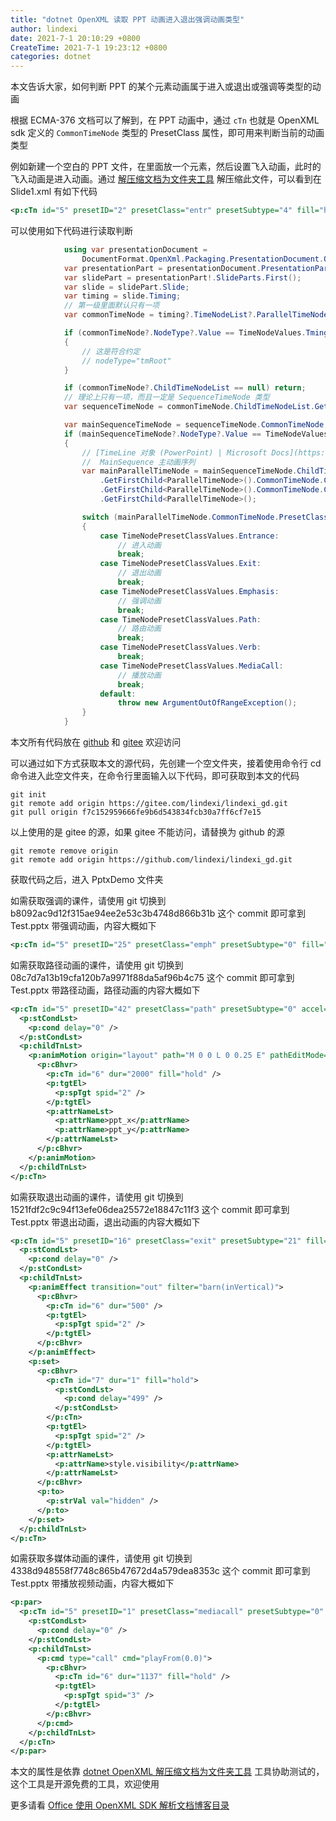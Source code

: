 ```yaml
---
title: "dotnet OpenXML 读取 PPT 动画进入退出强调动画类型"
author: lindexi
date: 2021-7-1 20:10:29 +0800
CreateTime: 2021-7-1 19:23:12 +0800
categories: dotnet
---
```


本文告诉大家，如何判断 PPT 的某个元素动画属于进入或退出或强调等类型的动画

<!--more-->


<!-- 发布 -->

根据 ECMA-376 文档可以了解到，在 PPT 动画中，通过 `cTn` 也就是 OpenXML sdk 定义的 `CommonTimeNode` 类型的 PresetClass 属性，即可用来判断当前的动画类型

例如新建一个空白的 PPT 文件，在里面放一个元素，然后设置飞入动画，此时的飞入动画是进入动画。通过 [解压缩文档为文件夹工具](https://blog.lindexi.com/post/dotnet-OpenXML-%E8%A7%A3%E5%8E%8B%E7%BC%A9%E6%96%87%E6%A1%A3%E4%B8%BA%E6%96%87%E4%BB%B6%E5%A4%B9%E5%B7%A5%E5%85%B7.html ) 解压缩此文件，可以看到在 Slide1.xml 有如下代码

```xml
<p:cTn id="5" presetID="2" presetClass="entr" presetSubtype="4" fill="hold" grpId="0" nodeType="clickEffect">
```

可以使用如下代码进行读取判断

```csharp
            using var presentationDocument =
                DocumentFormat.OpenXml.Packaging.PresentationDocument.Open("Test.pptx", false);
            var presentationPart = presentationDocument.PresentationPart;
            var slidePart = presentationPart!.SlideParts.First();
            var slide = slidePart.Slide;
            var timing = slide.Timing;
            // 第一级里面默认只有一项
            var commonTimeNode = timing?.TimeNodeList?.ParallelTimeNode?.CommonTimeNode;

            if (commonTimeNode?.NodeType?.Value == TimeNodeValues.TmingRoot)
            {
                // 这是符合约定
                // nodeType="tmRoot"
            }

            if (commonTimeNode?.ChildTimeNodeList == null) return;
            // 理论上只有一项，而且一定是 SequenceTimeNode 类型
            var sequenceTimeNode = commonTimeNode.ChildTimeNodeList.GetFirstChild<SequenceTimeNode>();

            var mainSequenceTimeNode = sequenceTimeNode.CommonTimeNode;
            if (mainSequenceTimeNode?.NodeType?.Value == TimeNodeValues.MainSequence)
            {
                // [TimeLine 对象 (PowerPoint) | Microsoft Docs](https://docs.microsoft.com/zh-cn/office/vba/api/PowerPoint.TimeLine )
                //  MainSequence 主动画序列
                var mainParallelTimeNode = mainSequenceTimeNode.ChildTimeNodeList
                    .GetFirstChild<ParallelTimeNode>().CommonTimeNode.ChildTimeNodeList
                    .GetFirstChild<ParallelTimeNode>().CommonTimeNode.ChildTimeNodeList
                    .GetFirstChild<ParallelTimeNode>();

                switch (mainParallelTimeNode.CommonTimeNode.PresetClass.Value)
                {
                    case TimeNodePresetClassValues.Entrance:
                        // 进入动画
                        break;
                    case TimeNodePresetClassValues.Exit:
                        // 退出动画
                        break;
                    case TimeNodePresetClassValues.Emphasis:
                        // 强调动画
                        break;
                    case TimeNodePresetClassValues.Path:
                        // 路由动画
                        break;
                    case TimeNodePresetClassValues.Verb:
                        break;
                    case TimeNodePresetClassValues.MediaCall:
                        // 播放动画
                        break;
                    default:
                        throw new ArgumentOutOfRangeException();
                }
            }
```

本文所有代码放在 [github](https://github.com/lindexi/lindexi_gd/tree/f7c152959666fe9b6d543834fcb30a7ff6cf7e15/PptxDemo) 和 [gitee](https://gitee.com/lindexi/lindexi_gd/tree/f7c152959666fe9b6d543834fcb30a7ff6cf7e15/PptxDemo) 欢迎访问

可以通过如下方式获取本文的源代码，先创建一个空文件夹，接着使用命令行 cd 命令进入此空文件夹，在命令行里面输入以下代码，即可获取到本文的代码

```
git init
git remote add origin https://gitee.com/lindexi/lindexi_gd.git
git pull origin f7c152959666fe9b6d543834fcb30a7ff6cf7e15
```

以上使用的是 gitee 的源，如果 gitee 不能访问，请替换为 github 的源

```
git remote remove origin
git remote add origin https://github.com/lindexi/lindexi_gd.git
```

获取代码之后，进入 PptxDemo 文件夹

如需获取强调的课件，请使用 git 切换到 b8092ac9d12f315ae94ee2e53c3b4748d866b31b 这个 commit 即可拿到 Test.pptx 带强调动画，内容大概如下

```xml
<p:cTn id="5" presetID="25" presetClass="emph" presetSubtype="0" fill="hold" grpId="0" nodeType="clickEffect">
```

如需获取路径动画的课件，请使用 git 切换到 08c7d7a13b19cfa120b7a9971f88da5af96b4c75 这个 commit 即可拿到 Test.pptx 带路径动画，路径动画的内容大概如下

```xml
<p:cTn id="5" presetID="42" presetClass="path" presetSubtype="0" accel="50000" decel="50000" fill="hold" grpId="0" nodeType="clickEffect">
  <p:stCondLst>
    <p:cond delay="0" />
  </p:stCondLst>
  <p:childTnLst>
    <p:animMotion origin="layout" path="M 0 0 L 0 0.25 E" pathEditMode="relative" ptsTypes="">
      <p:cBhvr>
        <p:cTn id="6" dur="2000" fill="hold" />
        <p:tgtEl>
          <p:spTgt spid="2" />
        </p:tgtEl>
        <p:attrNameLst>
          <p:attrName>ppt_x</p:attrName>
          <p:attrName>ppt_y</p:attrName>
        </p:attrNameLst>
      </p:cBhvr>
    </p:animMotion>
  </p:childTnLst>
</p:cTn>
```

如需获取退出动画的课件，请使用 git 切换到 1521fdf2c9c94f13efe06dea25572e18847c11f3 这个 commit 即可拿到 Test.pptx 带退出动画，退出动画的内容大概如下

```xml
<p:cTn id="5" presetID="16" presetClass="exit" presetSubtype="21" fill="hold" grpId="0" nodeType="clickEffect">
  <p:stCondLst>
    <p:cond delay="0" />
  </p:stCondLst>
  <p:childTnLst>
    <p:animEffect transition="out" filter="barn(inVertical)">
      <p:cBhvr>
        <p:cTn id="6" dur="500" />
        <p:tgtEl>
          <p:spTgt spid="2" />
        </p:tgtEl>
      </p:cBhvr>
    </p:animEffect>
    <p:set>
      <p:cBhvr>
        <p:cTn id="7" dur="1" fill="hold">
          <p:stCondLst>
            <p:cond delay="499" />
          </p:stCondLst>
        </p:cTn>
        <p:tgtEl>
          <p:spTgt spid="2" />
        </p:tgtEl>
        <p:attrNameLst>
          <p:attrName>style.visibility</p:attrName>
        </p:attrNameLst>
      </p:cBhvr>
      <p:to>
        <p:strVal val="hidden" />
      </p:to>
    </p:set>
  </p:childTnLst>
</p:cTn>
```

如需获取多媒体动画的课件，请使用 git 切换到 4338d948558f7748c865b47672d4a579dea8353c 这个 commit 即可拿到 Test.pptx 带播放视频动画，内容大概如下

```xml
<p:par>
  <p:cTn id="5" presetID="1" presetClass="mediacall" presetSubtype="0" fill="hold" nodeType="clickEffect">
    <p:stCondLst>
      <p:cond delay="0" />
    </p:stCondLst>
    <p:childTnLst>
      <p:cmd type="call" cmd="playFrom(0.0)">
        <p:cBhvr>
          <p:cTn id="6" dur="1137" fill="hold" />
          <p:tgtEl>
            <p:spTgt spid="3" />
          </p:tgtEl>
        </p:cBhvr>
      </p:cmd>
    </p:childTnLst>
  </p:cTn>
</p:par>            
```

本文的属性是依靠 [dotnet OpenXML 解压缩文档为文件夹工具](https://blog.lindexi.com/post/dotnet-OpenXML-%E8%A7%A3%E5%8E%8B%E7%BC%A9%E6%96%87%E6%A1%A3%E4%B8%BA%E6%96%87%E4%BB%B6%E5%A4%B9%E5%B7%A5%E5%85%B7.html ) 工具协助测试的，这个工具是开源免费的工具，欢迎使用

更多请看 [Office 使用 OpenXML SDK 解析文档博客目录](https://blog.lindexi.com/post/Office-%E4%BD%BF%E7%94%A8-OpenXML-SDK-%E8%A7%A3%E6%9E%90%E6%96%87%E6%A1%A3%E5%8D%9A%E5%AE%A2%E7%9B%AE%E5%BD%95.html )

